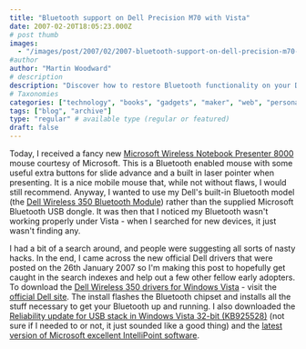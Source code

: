```yaml
---
title: "Bluetooth support on Dell Precision M70 with Vista"
date: 2007-02-20T18:05:23.000Z
# post thumb
images:
  - "/images/post/2007/02/2007-bluetooth-support-on-dell-precision-m70-with-vista.jpg"
#author
author: "Martin Woodward"
# description
description: "Discover how to restore Bluetooth functionality on your Dell Precision M70 running Vista with the latest official drivers and updates."
# Taxonomies
categories: ["technology", "books", "gadgets", "maker", "web", "personal"]
tags: ["blog", "archive"]
type: "regular" # available type (regular or featured)
draft: false
---
```


Today, I received a fancy new [Microsoft Wireless Notebook Presenter 8000](http://www.microsoft.com/hardware/mouseandkeyboard/productdetails.aspx?pid=085) mouse courtesy of Microsoft. This is a Bluetooth enabled mouse with some useful extra buttons for slide advance and a built in laser pointer when presenting. It is a nice mobile mouse that, while not without flaws, I would still recommend. Anyway, I wanted to use my Dell's built-in Bluetooth model (the [Dell Wireless 350 Bluetooth Module](http://support.dell.com/support/downloads/download.aspx?c=us&l=en&s=gen&releaseid=R142181&SystemID=LATITUDE%20PRECISION%20M65&os=WLH&osl=en&deviceid=7388&devlib=0&typecnt=1&vercnt=1&formatcnt=1&libid=5&fileid=189724)) rather than the supplied Microsoft Bluetooth USB dongle. It was then that I noticed my Bluetooth wasn't working properly under Vista - when I searched for new devices, it just wasn't finding any.

I had a bit of a search around, and people were suggesting all sorts of nasty hacks. In the end, I came across the new official Dell drivers that were posted on the 26th January 2007 so I'm making this post to hopefully get caught in the search indexes and help out a few other fellow early adopters. To download the [Dell Wireless 350 drivers for Windows Vista](http://support.dell.com/support/downloads/download.aspx?c=us&l=en&s=gen&releaseid=R142181&SystemID=LATITUDE%20PRECISION%20M65&os=WLH&osl=en&deviceid=7388&devlib=0&typecnt=1&vercnt=1&formatcnt=1&libid=5&fileid=189724) - visit the [official Dell site](http://support.dell.com/support/downloads/download.aspx?c=us&l=en&s=gen&releaseid=R142181&SystemID=LATITUDE%20PRECISION%20M65&os=WLH&osl=en&deviceid=7388&devlib=0&typecnt=1&vercnt=1&formatcnt=1&libid=5&fileid=189724). The install flashes the Bluetooth chipset and installs all the stuff necessary to get your Bluetooth up and running. I also downloaded the [Reliability update for USB stack in Windows Vista 32-bit (KB925528)](http://www.microsoft.com/downloads/details.aspx?FamilyId=A583E590-1204-4F94-8EE1-063071797427) (not sure if I needed to or not, it just sounded like a good thing) and the [latest version of Microsoft excellent IntelliPoint software](http://www.microsoft.com/hardware/mouseandkeyboard/Download.mspx).
